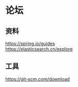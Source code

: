 # 论坛

## 资料
https://spring.io/guides  
https://elasticsearch.cn/explore     
## 工具
https://git-scm.com/download